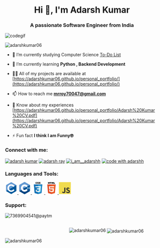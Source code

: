 <h1 align="center">Hi 👋, I'm Adarsh Kumar</h1>
<h3 align="center">A passionate Software Engineer from India</h3>

<img aling="right" alt="codegif" width="400" src="https://www.google.com/url?sa=i&url=https%3A%2F%2Fmedium.com%2Fswlh%2Fwhat-is-programming-d5aa8fb0f280&psig=AOvVaw0eVEoJcpej4g6doqmowuEe&ust=1704863298242000&source=images&cd=vfe&opi=89978449&ved=0CBEQjRxqFwoTCODSyI3Fz4MDFQAAAAAdAAAAABAD">

<p align="left"> <img src="https://komarev.com/ghpvc/?username=adarshkumar06&label=Profile%20views&color=0e75b6&style=flat" alt="adarshkumar06" /> </p>

- 🔭 I’m currently studying Computer Science [To-Do List](https://adarshkumar06.github.io/To-Do-List/)

- 🌱 I’m currently learning **Python , Backend Development**

- 👨‍💻 All of my projects are available at [https://adarshkumar06.github.io/personal_portfolio/](https://adarshkumar06.github.io/personal_portfolio/)

- 📫 How to reach me **mrroy70047@gmail.com**

- 📄 Know about my experiences [https://adarshkumar06.github.io/personal_portfolio/Adarsh%20Kumar%20CV.pdf](https://adarshkumar06.github.io/personal_portfolio/Adarsh%20Kumar%20CV.pdf)

- ⚡ Fun fact **I think I am Funny🤓**

<h3 align="left">Connect with me:</h3>
<p align="left">
<a href="https://www.linkedin.com/in/adarsh-kumar-9810a5262/" target="blank"><img align="center" src="https://raw.githubusercontent.com/rahuldkjain/github-profile-readme-generator/master/src/images/icons/Social/linked-in-alt.svg" alt="adarsh kumar" height="30" width="40" /></a>
<a href="https://www.facebook.com/profile.php?id=100023457229974&mibextid=2JQ9oc" target="blank"><img align="center" src="https://raw.githubusercontent.com/rahuldkjain/github-profile-readme-generator/master/src/images/icons/Social/facebook.svg" alt="adarsh ray" height="30" width="40" /></a>
<a href="https://www.instagram.com/i_am__adarshh?igshid=ZGNjOWZkYTE3MQ==" target="blank"><img align="center" src="https://raw.githubusercontent.com/rahuldkjain/github-profile-readme-generator/master/src/images/icons/Social/instagram.svg" alt="i_am__adarshh" height="30" width="40" /></a>
<a href="https://www.youtube.com/@codewithadarshhyt" target="blank"><img align="center" src="https://raw.githubusercontent.com/rahuldkjain/github-profile-readme-generator/master/src/images/icons/Social/youtube.svg" alt="code with adarshh" height="30" width="40" /></a>
</p>

<h3 align="left">Languages and Tools:</h3>
<p align="left"> <a href="https://www.cprogramming.com/" target="_blank" rel="noreferrer"> <img src="https://raw.githubusercontent.com/devicons/devicon/master/icons/c/c-original.svg" alt="c" width="40" height="40"/> </a> <a href="https://www.w3schools.com/cpp/" target="_blank" rel="noreferrer"> <img src="https://raw.githubusercontent.com/devicons/devicon/master/icons/cplusplus/cplusplus-original.svg" alt="cplusplus" width="40" height="40"/> </a> <a href="https://www.w3schools.com/css/" target="_blank" rel="noreferrer"> <img src="https://raw.githubusercontent.com/devicons/devicon/master/icons/css3/css3-original-wordmark.svg" alt="css3" width="40" height="40"/> </a> <a href="https://www.w3.org/html/" target="_blank" rel="noreferrer"> <img src="https://raw.githubusercontent.com/devicons/devicon/master/icons/html5/html5-original-wordmark.svg" alt="html5" width="40" height="40"/> </a> <a href="https://developer.mozilla.org/en-US/docs/Web/JavaScript" target="_blank" rel="noreferrer"> <img src="https://raw.githubusercontent.com/devicons/devicon/master/icons/javascript/javascript-original.svg" alt="javascript" width="40" height="40"/> </a> </p>

<h3 align="left">Support:</h3>
<p><a href="https://www.buymeacoffee.com/7369904541@paytm"> <img align="left" src="https://cdn.buymeacoffee.com/buttons/v2/default-yellow.png" height="50" width="210" alt="7369904541@paytm" /></a></p><br><br>

<p><img align="left" src="https://github-readme-stats.vercel.app/api/top-langs?username=adarshkumar06&show_icons=true&locale=en&layout=compact" alt="adarshkumar06" /></p>

<p>&nbsp;<img align="center" src="https://github-readme-stats.vercel.app/api?username=adarshkumar06&show_icons=true&locale=en" alt="adarshkumar06" /></p>

<p><img align="center" src="https://github-readme-streak-stats.herokuapp.com/?user=adarshkumar06&" alt="adarshkumar06" /></p>

